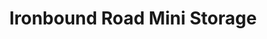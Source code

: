 ---
title: "Ironbound Road Mini Storage"
url: /williamsburg/ironbound-road-mini-storage-ironbound-road-6/
shop: storage rental
---